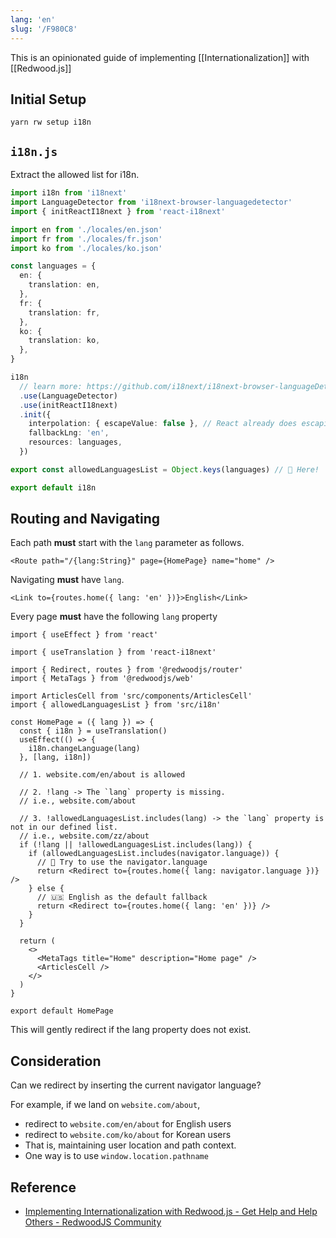 ```yaml
---
lang: 'en'
slug: '/F980C8'
---
```


This is an opinionated guide of implementing [[Internationalization]] with [[Redwood.js]]

## Initial Setup

```
yarn rw setup i18n
```

## `i18n.js`

Extract the allowed list for i18n.

```ts
import i18n from 'i18next'
import LanguageDetector from 'i18next-browser-languagedetector'
import { initReactI18next } from 'react-i18next'

import en from './locales/en.json'
import fr from './locales/fr.json'
import ko from './locales/ko.json'

const languages = {
  en: {
    translation: en,
  },
  fr: {
    translation: fr,
  },
  ko: {
    translation: ko,
  },
}

i18n
  // learn more: https://github.com/i18next/i18next-browser-languageDetector
  .use(LanguageDetector)
  .use(initReactI18next)
  .init({
    interpolation: { escapeValue: false }, // React already does escaping
    fallbackLng: 'en',
    resources: languages,
  })

export const allowedLanguagesList = Object.keys(languages) // 🤟 Here!

export default i18n
```

## Routing and Navigating

Each path **must** start with the `lang` parameter as follows.

```tsx
<Route path="/{lang:String}" page={HomePage} name="home" />
```

Navigating **must** have `lang`.

```tsx
<Link to={routes.home({ lang: 'en' })}>English</Link>
```

Every page **must** have the following `lang` property

```tsx
import { useEffect } from 'react'

import { useTranslation } from 'react-i18next'

import { Redirect, routes } from '@redwoodjs/router'
import { MetaTags } from '@redwoodjs/web'

import ArticlesCell from 'src/components/ArticlesCell'
import { allowedLanguagesList } from 'src/i18n'

const HomePage = ({ lang }) => {
  const { i18n } = useTranslation()
  useEffect(() => {
    i18n.changeLanguage(lang)
  }, [lang, i18n])

  // 1. website.com/en/about is allowed

  // 2. !lang -> The `lang` property is missing.
  // i.e., website.com/about

  // 3. !allowedLanguagesList.includes(lang) -> the `lang` property is not in our defined list.
  // i.e., website.com/zz/about
  if (!lang || !allowedLanguagesList.includes(lang)) {
    if (allowedLanguagesList.includes(navigator.language)) {
      // 💬 Try to use the navigator.language
      return <Redirect to={routes.home({ lang: navigator.language })} />
    } else {
      // 🇺🇸 English as the default fallback
      return <Redirect to={routes.home({ lang: 'en' })} />
    }
  }

  return (
    <>
      <MetaTags title="Home" description="Home page" />
      <ArticlesCell />
    </>
  )
}

export default HomePage
```

This will gently redirect if the lang property does not exist.

## Consideration

Can we redirect by inserting the current navigator language?

For example, if we land on `website.com/about`,

- redirect to `website.com/en/about` for English users
- redirect to `website.com/ko/about` for Korean users
- That is, maintaining user location and path context.
- One way is to use `window.location.pathname`

## Reference

- [Implementing Internationalization with Redwood.js - Get Help and Help Others - RedwoodJS Community](https://community.redwoodjs.com/t/implementing-internationalization-with-redwood-js/5004?u=anaclumos)
